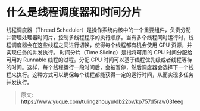 # 什么是线程调度器和时间分片

线程调度器（Thread Scheduler）是操作系统内核中的一个重要组件，负责分配并管理处理器时间片，控制多线程程序的执行顺序。当有多个线程同时运行时，线程调度器会在这些线程之间进行切换，使得每个线程都有机会使用 CPU 资源，并实现任务的并发执行。
时间分片（Time Slicing）是指将可用的 CPU 时间分配给可用的 Runnable 线程的过程。分配 CPU 时间可以基于线程优先级或者线程等待的时间。这样，每个线程运行一段时间后，会被暂停，然后调度器会选择下一个线程来执行。这种方式可以确保每个线程都能获得一定的运行时间，从而实现多任务并发执行。


> 原文: <https://www.yuque.com/tulingzhouyu/db22bv/kp757d5raw03feeg>